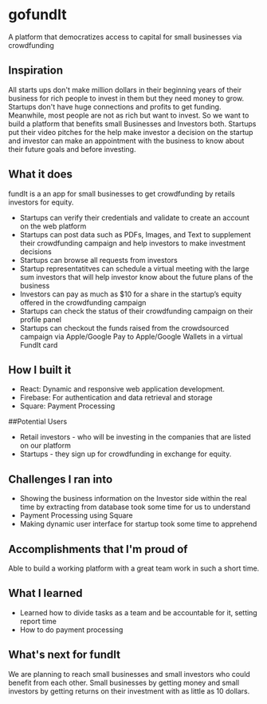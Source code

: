 # gofundIt
A platform that democratizes access to capital for small businesses via crowdfunding

## Inspiration
All starts ups don't make million dollars in their beginning years of their business for rich people to invest in them but they need money to grow. Startups don't have huge connections and profits to get funding. <br>
Meanwhile, most people are not as rich but want to invest. So we want to build a platform that benefits small Businesses and Investors both. Startups put their video pitches for the help make investor a decision on the startup and investor can make an appointment with the business to know about their future goals and before investing. 

## What it does
fundIt is a an app for small businesses to get crowdfunding by retails investors for equity.
<ul>
<li>Startups can verify their credentials and validate to create an account on the web platform</li>
<li>Startups can post data such as PDFs, Images, and Text to supplement their crowdfunding campaign and help investors to make investment decisions</li>
<li>Startups can browse all requests from investors </li>
<li>Startup representatitves can schedule a virtual meeting with the large sum investors that will help investor know about the future plans of the business</li>
<li>Investors can pay as much as $10 for a share in the startup’s equity offered in the crowdfunding campaign</li>
<li>Startups can check the status of their crowdfunding campaign on their profile panel</li> 
<li>Startups can checkout the funds raised from the crowdsourced campaign via Apple/Google Pay to Apple/Google Wallets in a virtual FundIt card</li>
</ul>


## How I built it
<ul>
<li>React: Dynamic and responsive web application development.</li>
<li>Firebase: For authentication and data retrieval and storage</li>
<li>Square: Payment Processing</li>
</ul>

##Potential Users 
<ul>
<li>Retail investors - who will be investing in the companies that are listed on our platform</li>
<li>Startups - they sign up for crowdfunding in exchange for equity.</li>
</ul>


## Challenges I ran into
<ul>
<li>Showing the business information on the Investor side within the real time by extracting from database took some time for us to understand</li>
<li>Payment Processing using Square</li>
<li>Making dynamic user interface for startup took some time to apprehend</li>
</ul>

## Accomplishments that I'm proud of
Able to build a working platform with a great team work in such a short time.
## What I learned
<ul>
<li>Learned how to divide tasks as a team and be accountable for it, setting report time</li>
<li>How to do payment processing</li>
</ul>

## What's next for fundIt
We are planning to reach small businesses and small investors who could benefit from each other. Small businesses by getting money and small investors by getting returns on their investment with as little as 10 dollars.
